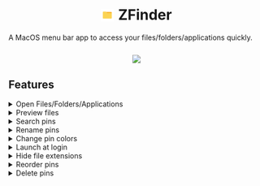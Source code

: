 <div align="center">
    <h1>
        <img src="Media/Logo/ZFinder3.png" alt="Logo" height="25px" style="margin-bottom:-3px; margin-right:2px;"> 
        ZFinder
    </h1>
</div>

A MacOS menu bar app to access your files/folders/applications quickly.

<div style="overflow-x:scroll; white-space:nowrap; text-align:center;">
    <div style="display:inline-block; margin-right:10px; margin-left:10px; margin-top:10px;">
        <img align="center" src="Media/Screenshots/main.gif" width=400>
    </div>
</div>

## Features

<details><summary> Open Files/Folders/Applications </summary>
<div style="display:inline-block; margin-right:10px; margin-left:10px; margin-top:10px;">
    <img src="Media/Screenshots/open50.gif">
</div>
</details>

<details><summary> Preview files </summary>
<div style="display:inline-block; margin-right:10px; margin-left:10px; margin-top:10px;">
    <img src="Media/Screenshots/preview2.gif">
</div>
</details>

<details><summary> Search pins </summary>
<div style="display:inline-block; margin-right:10px; margin-left:10px; margin-top:10px;">
    <img src="Media/Screenshots/search.gif">
</div>
</details>

<details><summary> Rename pins </summary>
<div style="display:inline-block; margin-right:10px; margin-left:10px; margin-top:10px;">
    <img src="Media/Screenshots/rename.gif">
</div>
</details>

<details><summary> Change pin colors </summary>
<div style="display:inline-block; margin-right:10px; margin-left:10px; margin-top:10px;">
    <img src="Media/Screenshots/color.gif">
</div>
</details>

<details><summary> Launch at login </summary>
<div style="display:inline-block; margin-right:10px; margin-left:10px; margin-top:10px;">
    <img src="Media/Screenshots/launch.gif">
</div>
</details>

<details><summary> Hide file extensions </summary>
<div style="display:inline-block; margin-right:10px; margin-left:10px; margin-top:10px;">
    <img src="Media/Screenshots/fileext2.gif">
</div>
</details>

<details><summary> Reorder pins </summary>
<div style="display:inline-block; margin-right:10px; margin-left:10px; margin-top:10px;">
    <img src="Media/Screenshots/reorder.gif">
</div>
</details>

<details><summary> Delete pins </summary>
<div style="display:inline-block; margin-right:10px; margin-left:10px; margin-top:10px;">
    <img src="Media/Screenshots/delete.gif">
</div>
</details>

<!-- 
- open file/folder/application
- preview file
- search by name or path
- rename pins
- change pin color
- launch at login
- hide file extensions
- reorder pins
- delete pins 
-->